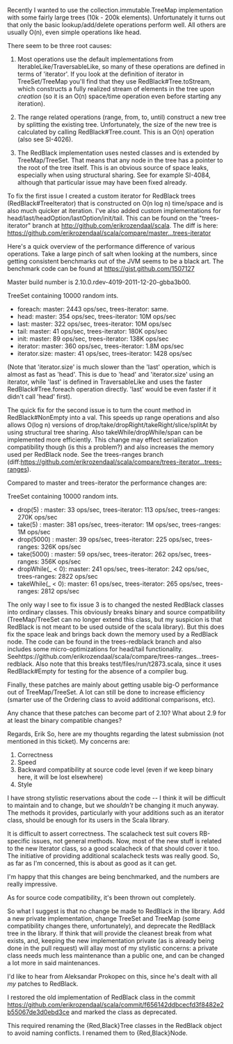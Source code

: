 Recently I wanted to use the collection.immutable.TreeMap implementation with some fairly large trees (10k - 200k elements). Unfortunately it turns out that only the basic lookup/add/delete operations perform well. All others are usually O(n), even simple operations like head.

There seem to be three root causes:

1. Most operations use the default implementations from IterableLike/TraversableLike, so many of these operations are defined in terms of 'iterator'. If you look at the definition of iterator in TreeSet/TreeMap you'll find that they use RedBlack#Tree.toStream, which constructs a fully realized stream of elements in the tree upon _creation_ (so it is an O(n) space/time operation even before starting any iteration).

2. The range related operations (range, from, to, until) construct a new tree by splitting the existing tree. Unfortunately, the size of the new tree is calculated by calling RedBlack#Tree.count. This is an O(n) operation (also see SI-4026).

3. The RedBlack implementation uses nested classes and is extended by TreeMap/TreeSet. That means that any node in the tree has a pointer to the root of the tree itself. This is an obvious source of space leaks, especially when using structural sharing. See for example SI-4084, although that particular issue may have been fixed already.


To fix the first issue I created a custom iterator for RedBlack trees (RedBlack#TreeIterator) that is constructed on O(n log n) time/space and is also much quicker at iteration. I've also added custom implementations for head/last/headOption/lastOption/init/tail. This can be found on the "trees-iterator" branch at http://github.com/erikrozendaal/scala. The diff is here: https://github.com/erikrozendaal/scala/compare/master...trees-iterator

Here's a quick overview of the performance difference of various operations. Take a large pinch of salt when looking at the numbers, since getting consistent benchmarks out of the JVM seems to be a black art. The benchmark code can be found at https://gist.github.com/1507127

Master build number is 2.10.0.rdev-4019-2011-12-20-gbba3b00.

TreeSet containing 10000 random ints.
- foreach:       master: 2443 ops/sec, trees-iterator: same.
- head:          master:  354 ops/sec, trees-iterator:  10M ops/sec
- last:          master:  322 ops/sec, trees-iterator:  10M ops/sec
- tail:          master:   41 ops/sec, trees-iterator: 180K ops/sec
- init:          master:   89 ops/sec, trees-iterator: 138K ops/sec
- iterator:      master:  360 ops/sec, trees-iterator: 1.8M ops/sec
- iterator.size: master:   41 ops/sec, trees-iterator: 1428 ops/sec

(Note that 'iterator.size' is much slower than the 'last' operation, which is almost as fast as 'head'. This is due to 'head' and 'iterator.size' using an iterator, while 'last' is defined in TraversableLike and uses the faster RedBlack#Tree.foreach operation directly. 'last' would be even faster if it didn't call 'head' first).

The quick fix for the second issue is to turn the count method in RedBlack#NonEmpty into a val. This speeds up range operations and also allows O(log n) versions of drop/take/dropRight/takeRight/slice/splitAt by using structural tree sharing. Also takeWhile/dropWhile/span can be implemented more efficiently. This change may effect serialization compatibility though (is this a problem?) and also increases the memory used per RedBlack node. See the trees-ranges branch (diff:https://github.com/erikrozendaal/scala/compare/trees-iterator...trees-ranges).

Compared to master and trees-iterator the performance changes are:

TreeSet containing 10000 random ints.
- drop(5)         : master:  33 ops/sec, trees-iterator: 113 ops/sec, trees-ranges: 270K ops/sec
- take(5)         : master: 381 ops/sec, trees-iterator:  1M ops/sec, trees-ranges:   1M ops/sec
- drop(5000)      : master:  39 ops/sec, trees-iterator: 225 ops/sec, trees-ranges: 326K ops/sec
- take(5000)      : master:  59 ops/sec, trees-iterator: 262 ops/sec, trees-ranges: 356K ops/sec
- dropWhile(_ < 0): master: 241 ops/sec, trees-iterator: 242 ops/sec, trees-ranges: 2822 ops/sec
- takeWhile(_ < 0): master:  61 ops/sec, trees-iterator: 265 ops/sec, trees-ranges: 2812 ops/sec


The only way I see to fix issue 3 is to changed the nested RedBlack classes into ordinary classes. This obviously breaks binary and source compatibility (TreeMap/TreeSet can no longer extend this class, but my suspicion is that RedBlack is not meant to be used outside of the scala library). But this does fix the space leak and brings back down the memory used by a RedBlack node. The code can be found in the trees-redblack branch and also includes some micro-optimizations for head/tail functionality. Seehttps://github.com/erikrozendaal/scala/compare/trees-ranges...trees-redblack. Also note that this breaks test/files/run/t2873.scala, since it uses RedBlack#Empty for testing for the absence of a compiler bug.

Finally, these patches are mainly about getting usable big-O performance out of TreeMap/TreeSet. A lot can still be done to increase efficiency (smarter use of the Ordering class to avoid additional comparisons, etc).

Any chance that these patches can become part of 2.10? What about 2.9 for at least the binary compatible changes?

Regards, 
Erik
So, here are my thoughts regarding the latest submission (not mentioned in this ticket). My concerns are:

1. Correctness
2. Speed
3. Backward compatibility at source code level (even if we keep binary here, it will be lost elsewhere)
4. Style

I have strong stylistic reservations about the code -- I think it will be difficult to maintain and to change, but we *shouldn't* be changing it much anyway. The methods it provides, particularly with your additions such as an iterator class, should be enough for its users in the Scala library.

It is difficult to assert correctness. The scalacheck test suit covers RB-specific issues, not general methods. Now, most of the new stuff is related to the new Iterator class, so a good scalacheck of that should cover it too. The initiative of providing additional scalacheck tests was really good. So, as far as I'm concerned, this is about as good as it can get.

I'm happy that this changes are being benchmarked, and the numbers are really impressive.

As for source code compatibility, it's been thrown out completely.

So what I suggest is that no change be made to RedBlack in the library. Add a new private implementation, change TreeSet and TreeMap (some compatibility changes there, unfortunately), and deprecate the RedBlack tree in the library. If think that will provide the cleanest break from what exists, and, keeping the new implementation private (as is already being done in the pull request) will allay most of my stylistic concerns: a private class needs much less maintenance than a public one, and can be changed a lot more in said maintenances.

I'd like to hear from Aleksandar Prokopec on this, since he's dealt with all _my_ patches to RedBlack.

I restored the old implementation of RedBlack class in the commit https://github.com/erikrozendaal/scala/commit/f656142ddbcecfd3f8482e2b55067de3d0ebd3ce and marked the class as deprecated.

This required renaming the {Red,Black}Tree classes in the RedBlack object to avoid naming conflicts. I renamed them to {Red,Black}Node.
